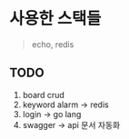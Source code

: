 # 사용한 스택들 
> echo, redis

## TODO 
1. board crud
2. keyword alarm -> redis
3. login -> go lang
4. swagger -> api 문서 자동화

